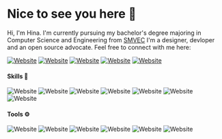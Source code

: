 <h1>Nice to see you here 👋 </h1>

Hi, I'm Hina. I'm currently pursuing my bachelor's degree majoring in Computer Science and Engineering from [SMVEC](https://smvec.ac.in/) I'm a designer, devloper and an open source advocate. Feel free to connect with me here:

[![Website](https://img.shields.io/badge/instagram-%23E4405F.svg?&style=for-the-badge&logo=instagram&logoColor=white)](https://www.instagram.com/__h.i.n.a___/)
[![Website](https://img.shields.io/badge/linkedin-%230077B5.svg?&style=for-the-badge&logo=linkedin&logoColor=white)](https://www.linkedin.com/in/hina-kauser-2005/)
[![Website](http://img.shields.io/badge/quora-%23E4405F.svg?&style=for-the-badge&logo=quora&logoColor=white)](https://www.quora.com/profile/Hina-Kokan)
[![Website](https://img.shields.io/badge/gmail-%23D14836.svg?&style=for-the-badge&logo=gmail&logoColor=white)](hinakokan20@gmail.com)
[![Website](https://img.shields.io/badge/medium-%23D14836.svg?&style=for-the-badge&logo=medium&logoColor=white)](https://medium.com/@hinakokan20)

<h4>Skills 🚀</h4>

![Website](https://img.shields.io/badge/Java%20-%234ea94b.svg?&style=for-the-badge&logo=Java&logoColor=white)
![Website](https://img.shields.io/badge/python-%230175C2.svg?&style=for-the-badge&logo=python&logoColor=white)
![Website](https://img.shields.io/badge/android%20-%23000.svg?&style=for-the-badge&logo=android&logoColor=white)
![Website](https://img.shields.io/badge/flutter-%234ea94b.svg?&style=for-the-badge&logo=flutter&logoColor=white)
![Website](https://img.shields.io/badge/FIREBASE-%23FFCA28.svg?&style=for-the-badge&logo=firebase&logoColor=white)
![Website](https://img.shields.io/badge/html5%20-%23E34F26.svg?&style=for-the-badge&logo=html5&logoColor=white)
![Website](https://img.shields.io/badge/css3%20-%231572B6.svg?&style=for-the-badge&logo=css3&logoColor=white)
	
<h4>Tools ⚙</h4>

![Website](https://img.shields.io/badge/GIT-%23F05032.svg?&style=for-the-badge&logo=git&logoColor=white)
![Website](https://img.shields.io/badge/GITHUB-%23181717.svg?&style=for-the-badge&logo=github&logoColor=white)
![Website](https://img.shields.io/badge/VS--CODE-%23007ACC.svg?&style=for-the-badge&logo=visual-studio-code&logoColor=white)
![Website](https://img.shields.io/badge/AndroidStudio-%233DDC84.svg?&style=for-the-badge&logo=android-studio&logoColor=white)
![Website](https://img.shields.io/badge/HEROKU-%23430098.svg?&style=for-the-badge&logo=heroku&logoColor=white)
![Website](https://img.shields.io/badge/PyCharm-%23000000.svg?&style=for-the-badge&logo=pycharm&logoColor=white)


<!--<h4 style="margin-top:30px;">⚡ Most Used Languages</h4>

[![Top Langs]()

<h4>⚡ Github Stats</h4>

<img alt="Github Stats" src=""/>

<h4 style="margin-top:20px;">⚡ Weekly Stats</h4>

<img src=""/>-->